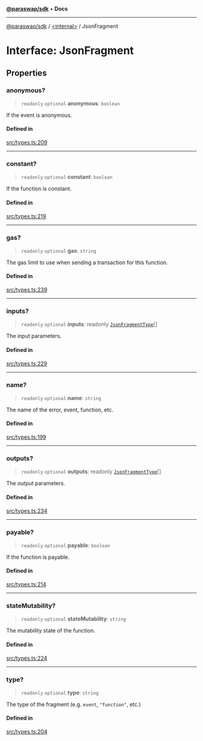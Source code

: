 [**@paraswap/sdk**](../../README.md) • **Docs**

***

[@paraswap/sdk](../../globals.md) / [\<internal\>](../README.md) / JsonFragment

# Interface: JsonFragment

## Properties

### anonymous?

> `readonly` `optional` **anonymous**: `boolean`

If the event is anonymous.

#### Defined in

[src/types.ts:209](https://github.com/paraswap/paraswap-sdk/blob/master/src/types.ts#L209)

***

### constant?

> `readonly` `optional` **constant**: `boolean`

If the function is constant.

#### Defined in

[src/types.ts:219](https://github.com/paraswap/paraswap-sdk/blob/master/src/types.ts#L219)

***

### gas?

> `readonly` `optional` **gas**: `string`

The gas limit to use when sending a transaction for this function.

#### Defined in

[src/types.ts:239](https://github.com/paraswap/paraswap-sdk/blob/master/src/types.ts#L239)

***

### inputs?

> `readonly` `optional` **inputs**: readonly [`JsonFragmentType`](JsonFragmentType.md)[]

The input parameters.

#### Defined in

[src/types.ts:229](https://github.com/paraswap/paraswap-sdk/blob/master/src/types.ts#L229)

***

### name?

> `readonly` `optional` **name**: `string`

The name of the error, event, function, etc.

#### Defined in

[src/types.ts:199](https://github.com/paraswap/paraswap-sdk/blob/master/src/types.ts#L199)

***

### outputs?

> `readonly` `optional` **outputs**: readonly [`JsonFragmentType`](JsonFragmentType.md)[]

The output parameters.

#### Defined in

[src/types.ts:234](https://github.com/paraswap/paraswap-sdk/blob/master/src/types.ts#L234)

***

### payable?

> `readonly` `optional` **payable**: `boolean`

If the function is payable.

#### Defined in

[src/types.ts:214](https://github.com/paraswap/paraswap-sdk/blob/master/src/types.ts#L214)

***

### stateMutability?

> `readonly` `optional` **stateMutability**: `string`

The mutability state of the function.

#### Defined in

[src/types.ts:224](https://github.com/paraswap/paraswap-sdk/blob/master/src/types.ts#L224)

***

### type?

> `readonly` `optional` **type**: `string`

The type of the fragment (e.g. ``event``, ``"function"``, etc.)

#### Defined in

[src/types.ts:204](https://github.com/paraswap/paraswap-sdk/blob/master/src/types.ts#L204)
